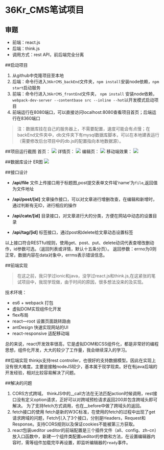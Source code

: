 # 36Kr_CMS笔试项目



## 审题

- 前端：react.js
- 后端：think.js
- 调用方式：rest API，前后端完全分离

##启动项目

 1. 从github中克隆项目至本地
 2. 后端：命令行进入`36krCMS_backEnd`文件夹，`npm install`安装node依赖，`npm start`启动服务
 3. 前端：命令行进入`36krCMS_frontEnd`文件夹， `npm install` 安装node依赖，`webpack-dev-server --contentbase src --inline --hot`以开发模式启动项目
 4. 前端运行在8080端口，可以直接访问localhost:8080查看项目首页；后端运行在8360端口

> 注：数据库挂在自己的服务器上，不需要配置，速度可能会有点慢；在backEnd文件夹中，db文件夹下有mysql数据库脚本，可以在本地建表运行（需要修改后台项目中的db.js的配置指向本地数据源）。

##项目运行截图
首页：
![](http://image.kbiao.me/17-2-28/62440013-file_1488231567185_12318.png)
详情页：
![](http://image.kbiao.me/17-2-28/10969418-file_1488231961658_256e.png)
编辑页：
![](http://image.kbiao.me/17-2-28/64618732-file_1488232048576_181d7.png)
移动端效果：
![](http://image.kbiao.me/17-2-28/59147727-file_1488232019745_8fa2.png)


##数据库设计
ER图
![](http://image.kbiao.me/17-2-28/77402441-file_1488231537195_d56e.png) 

##接口设计

 -  **/api/file**
    文件上传接口用于标题图,post提交表单文件域‘name’为`file`,返回值为文件地址

 - **/api/post/[id]**
    文章操作接口，可以对文章进行增删改查，在编辑和新增时，通过判断有无ID，进行相应的操作
 - **/api/cate/[id]**
    目录接口，对文章进行大的分类，方便在网站中动态的设置目录
 - **/api/tag/[id]**
    标签接口，通过post和delete给文章动态设置标签

以上接口符合RESTful规则，使用get、post、put、delete动词代表查增改删动作，id参数可选。（返回列表或详情，默认十五条分页）。
返回参数：errno为0则正常，数据内容在data对象中，errms表示错误信息。
   

##前端实现

> 在这之前，我只学过ionic和java，没学过react.js和think.js,在这紧张的笔试项目中，我现学现做，由于时间的原因，很多想法没来的及实现。

技术环境：

 - es6 + webpack 打包
 - 虚拟DOM实现组件化开发
 - flex布局
 - react—root 设置页面跳转路由
 - antDesign 快速实现网站的UI
 -  react-responsive 适配移动端
 
总的来说，react开发效率很高，它是虚拟DOM和CSS组件化，都是非常好的编程思想，组件化开发，大大的较少了工作量，我会继续深入的学习。

##后端实现
thinkjs支持rest controller，也很好的支持数据模型。因此在实现上没有很大难度。主要是接触nodeJS较少，基本属于现学现卖。好在有java后端的开发经验，相对比较容易解决了问题。

##解决的问题

 1. CORS方式跨域。
    thinkJS中的__call方法在无法匹配action时候调用，rest接口没有定义option请求，正好可以对跨域预检请求返回200并包含跨域头即可解决。
    为了支持fetch方式调用，也在__before中做了跨域头的返回。
 2. fetch接口的使用
    fetch是新的W3C标准，在使用的fetch的过程中出现了get请求跨域的问题，Fetch引入了3个接口，分别是Headers，Request和Response。支持CORS规则以及保证cookies不能被第三方获取。
 3. react包装ueditor
    ueditor的前端配置是三个插件文件（all、config、zh-cn）放入口函数中，新建一个组件类<Ueditor>配置ueditor的参数和方法，在设置编辑器内容时，需等组件加载完毕再设置，即监听编辑器的`ready`事件。